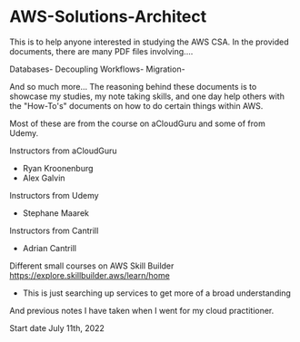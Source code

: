 # AWS-Solutions-Architect

This is to help anyone interested in studying the AWS CSA.
In the provided documents, there are many PDF files involving....

Databases-
Decoupling Workflows-
Migration-

And so much more...
The reasoning behind these documents is to showcase my studies, my note taking skills, and one day help others with the "How-To's" documents on how to do certain things within AWS.


Most of these are from the course on aCloudGuru and some of from Udemy.

Instructors from aCloudGuru 
  - Ryan Kroonenburg
  - Alex Galvin

Instructors from Udemy 
  - Stephane Maarek
  
Instructors from Cantrill
   - Adrian Cantrill

Different small courses on AWS Skill Builder
https://explore.skillbuilder.aws/learn/home
  - This is just searching up services to get more of a broad understanding

And previous notes I have taken when I went for my cloud practitioner.

Start date July 11th, 2022

